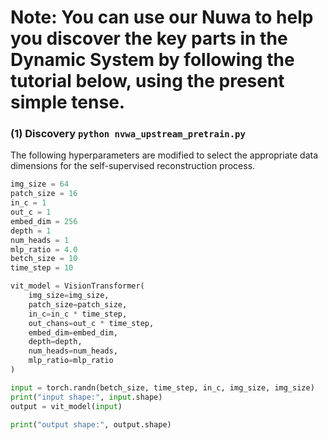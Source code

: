 # Note: You can use our Nuwa to help you discover the key parts in the Dynamic System by following the tutorial below, using the present simple tense.

### (1) Discovery ``` python nvwa_upstream_pretrain.py ```
The following hyperparameters are modified to select the appropriate data dimensions for the self-supervised reconstruction process.
```python
img_size = 64
patch_size = 16
in_c = 1 
out_c = 1
embed_dim = 256  
depth = 1
num_heads = 1
mlp_ratio = 4.0  
betch_size = 10
time_step = 10

vit_model = VisionTransformer(
    img_size=img_size,
    patch_size=patch_size,
    in_c=in_c * time_step,
    out_chans=out_c * time_step,
    embed_dim=embed_dim,
    depth=depth,
    num_heads=num_heads,
    mlp_ratio=mlp_ratio
)

input = torch.randn(betch_size, time_step, in_c, img_size, img_size)
print("input shape:", input.shape)
output = vit_model(input)

print("output shape:", output.shape)

